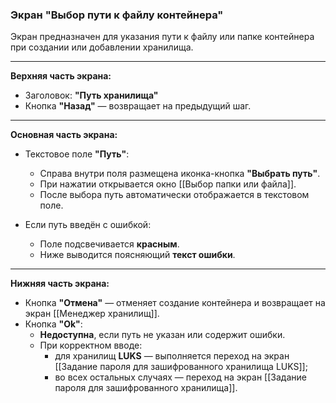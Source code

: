 ### Экран "Выбор пути к файлу контейнера"

Экран предназначен для указания пути к файлу или папке контейнера при создании или добавлении хранилища.

---

**Верхняя часть экрана:**
- Заголовок: **"Путь хранилища"**
- Кнопка **"Назад"** — возвращает на предыдущий шаг.

---

**Основная часть экрана:**

- Текстовое поле **"Путь"**:
  - Справа внутри поля размещена иконка-кнопка **"Выбрать путь"**.
  - При нажатии открывается окно [[Выбор папки или файла]].
  - После выбора путь автоматически отображается в текстовом поле.

- Если путь введён с ошибкой:
  - Поле подсвечивается **красным**.
  - Ниже выводится поясняющий **текст ошибки**.

---

**Нижняя часть экрана:**

- Кнопка **"Отмена"** — отменяет создание контейнера и возвращает на экран [[Менеджер хранилищ]].
- Кнопка **"Ok"**:
  - **Недоступна**, если путь не указан или содержит ошибки.
  - При корректном вводе:
    - для хранилищ **LUKS** — выполняется переход на экран [[Задание пароля для зашифрованного хранилища LUKS]];
    - во всех остальных случаях — переход на экран [[Задание пароля для зашифрованного хранилища]].
